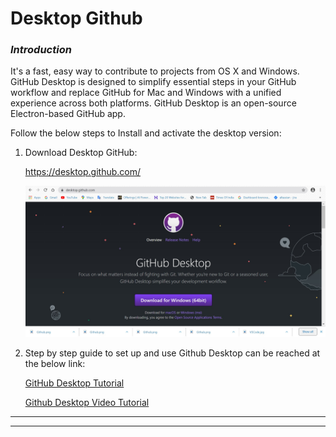 # **Desktop Github**

### **_Introduction_**

It's a fast, easy way to contribute to projects from OS X and Windows.
GitHub Desktop is designed to simplify essential steps in your GitHub workflow and replace GitHub for Mac and Windows with a unified experience across both platforms.
GitHub Desktop is an open-source Electron-based GitHub app.

Follow the below steps to Install and activate the desktop version:

1. Download Desktop GitHub:
   
    https://desktop.github.com/

    ![GitHub Desktop](../images/Initial-images/Desktop-Github/GitHub-Desktop.jpg)

2.  Step by step guide to set up and use Github Desktop can be reached at the below link:

    [GitHub Desktop Tutorial](https://help.github.com/en/desktop)    

    [Github Desktop Video Tutorial](https://www.youtube.com/watch?v=77W2JSL7-r8)


____
____





